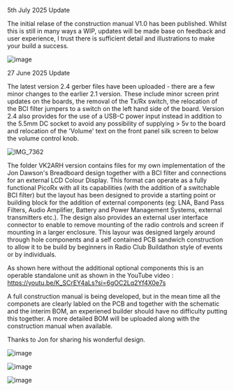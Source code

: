 5th July 2025 Update

The initial relase of the construction manual V1.0 has been published. Whilst this is still in many ways a WIP, updates will be made base on feedback and user experience, I trust there is sufficient detail and illustrations to make your build a success.

![image](https://github.com/user-attachments/assets/cbf2df4f-4cae-4aa6-818e-9b973baa3f13)

27 June 2025 Update

The latest version 2.4 gerber files have been uploaded - there are a few minor changes to the earlier 2.1 version. These include minor screen print updates on the boards, the removal of the Tx/Rx switch, the relocation of the BCI filter jumpers to a switch on the left hand side of the board. Version 2.4 also provides for the use of a USB-C power input instead in addition to the 5.5mm DC socket to avoid any possibility of supplying > 5v to the board and relocation of the 'Volume' text on the front panel silk screen to below the volume control knob. 

![IMG_7362](https://github.com/user-attachments/assets/64dedb83-6b76-4685-8540-dadf5a6e6a87)

The folder VK2ARH version contains files for my own implementation of the Jon Dawson's Breadboard design together with a BCI filter and connections for an external LCD Colour Display. This format can operate as a fully functional PicoRx with all its capabilities (with the addition of a switchable BCI filter) but the layout has been designed to provide a starting point or building block for the addition of external components (eg: LNA, Band Pass Filters, Audio Amplifier, Battery and Power Management Systems, external transmitters etc.). The design also provides an external user interface connector to enable to remove mounting of the radio controls and screen if mounting in a larger enclosure. This layour was designed largely around through hole components and a self contained PCB sandwich construction to allow it to be build by beginners in Radio Club Buildathon style of events or by individuals. 

As shown here without the additional optional components this is an operable standalone unit as shown in the YouTube video : https://youtu.be/K_SCrEY4aLs?si=6gOC2Lq2Yf4X0e7s

A full construction manual is being developed, but in the mean time all the componets are clearly labled on the PCB and together with the schematic and the interim BOM, an experiened builder should have no difficulty putting this together. A more detailed BOM will be uploaded along with the construction manual when available.

Thanks to Jon for sharing his wonderful design.

![image](https://github.com/user-attachments/assets/7fb1e6b3-852a-47bb-a908-1c0bf4c73992)

![image](https://github.com/user-attachments/assets/8ab239c7-7acb-46b5-b197-699fb2ad80ab)

![image](https://github.com/user-attachments/assets/42dc6961-5f6b-4801-99db-9ea4f7af921e)
